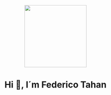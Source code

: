 <div align="center">
    <img src="https://media.giphy.com/media/5WILqPq29TyIkVCSej/giphy.gif" width="200" />
    <h1 align="center"> Hi 👋, I´m Federico Tahan</h1>

</div>
